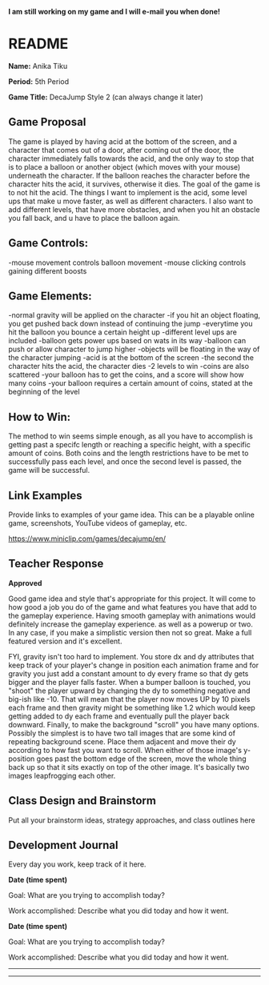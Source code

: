 

**I am still working on my game and I will e-mail you when done!**


# README #

**Name:**	Anika Tiku

**Period:**	5th Period

**Game Title:** DecaJump Style 2 (can always change it later)

## Game Proposal ##

The game is played by having acid at the bottom of the screen, and a character that comes out of a door,
after coming out of the door, the character immediately falls towards the acid, and the only way to stop
that is to place a balloon or another object (which moves with your mouse) underneath the character. If 
the balloon reaches the character before the character hits the acid, it survives, otherwise it dies. The goal
of the game is to not hit the acid. The things I want to implement is the acid, some level ups that make u move
faster, as well as different characters. I also want to add different levels, that have more obstacles, 
and when you hit an obstacle you fall back, and u have to place the balloon again.


## Game Controls: ##

-mouse movement controls balloon movement
-mouse clicking controls gaining different boosts

## Game Elements: ##

-normal gravity will be applied on the character
-if you hit an object floating, you get pushed back down instead of continuing the jump
-everytime you hit the balloon you bounce a certain height up
	-different level ups are included
		-balloon gets power ups based on wats in its way
		-balloon can push or allow character to jump higher 
-objects will be floating in the way of the character jumping
-acid is at the bottom of the screen
	-the second the character hits the acid, the character dies
-2 levels to win
-coins are also scattered
	-your balloon has to get the coins, and a score will show how many coins
	-your balloon requires a certain amount of coins, stated at the beginning of the level


## How to Win: ##

The method to win seems simple enough, as all you have to accomplish is getting past a specifc
length or reaching a specific height, with a specific amount of coins. Both coins and the length
restrictions have to be met to successfully pass each level, and once the second level is passed,
the game will be successful.

## Link Examples ##
Provide links to examples of your game idea.  This can be a playable online game, screenshots, YouTube videos of gameplay, etc.

https://www.miniclip.com/games/decajump/en/

## Teacher Response ##

**Approved**

Good game idea and style that's appropriate for this project.  It will come to how good a job you do of the game and what features
you have that add to the gameplay experience.  Having smooth gameplay with animations would definitely increase the gameplay experience.
as well as a powerup or two. In any case, if you make a simplistic version then not so great.  Make a full featured version and it's excellent.

FYI, gravity isn't too hard to implement.  You store dx and dy attributes that keep track of your player's change in position each animation frame and for gravity you just add a constant amount to dy every frame so that dy gets bigger and the player falls faster.  When a bumper balloon is touched, you "shoot" the player upward by changing the dy to something negative and big-ish like -10.  That will mean that the player now moves UP by 10 pixels each frame and then gravity might be something like 1.2 which would keep getting added to dy each frame and eventually pull the player back downward.  Finally, to make the background "scroll" you have many options.  Possibly the simplest is to have two tall images that are some kind of repeating background scene.  Place them adjacent and move their dy according to how fast you want to scroll.  When either of those image's y-position goes past the bottom edge of the screen, move the whole thing back up so that it sits exactly on top of the other image.  It's basically two images leapfrogging each other.

## Class Design and Brainstorm ##

Put all your brainstorm ideas, strategy approaches, and class outlines here

## Development Journal ##

Every day you work, keep track of it here.

**Date (time spent)**

Goal:  What are you trying to accomplish today?

Work accomplished:  Describe what you did today and how it went.

**Date (time spent)**

Goal:  What are you trying to accomplish today?

Work accomplished:  Describe what you did today and how it went.

***
***
